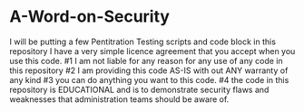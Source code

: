 # A-Word-on-Security
I will be putting a few Pentitration Testing scripts and code block in this repository
I have a very simple licence agreement that you accept when you use this code.
#1
I am not liable for any reason for any use of any code in this repository
#2
I am providing this code AS-IS with out ANY warranty of any kind
#3
you can do anything you want to this code.
#4
the code in this repository is EDUCATIONAL and is to demonstrate security flaws and weaknesses that administration teams should be aware of.


